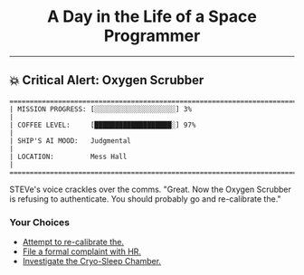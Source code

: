 <h1 align="center">A Day in the Life of a Space Programmer</h1>

---

<h2 id="node-37">💥 Critical Alert: Oxygen Scrubber</h2>

```
========================================================================
| MISSION PROGRESS: [░░░░░░░░░░░░░░░░░░░░] 3%                                  |
| COFFEE LEVEL:     [███████████████████░] 97%                                 |
| SHIP'S AI MOOD:   Judgmental                                                 |
| LOCATION:         Mess Hall                                                  |
========================================================================
```

STEVe's voice crackles over the comms. "Great. Now the Oxygen Scrubber is refusing to authenticate. You should probably go and re-calibrate the."



### Your Choices

*   [Attempt to re-calibrate the.](./README-0041.md)
*   [File a formal complaint with HR.](./README-0041.md)
*   [Investigate the Cryo-Sleep Chamber.](./README-0038.md)
